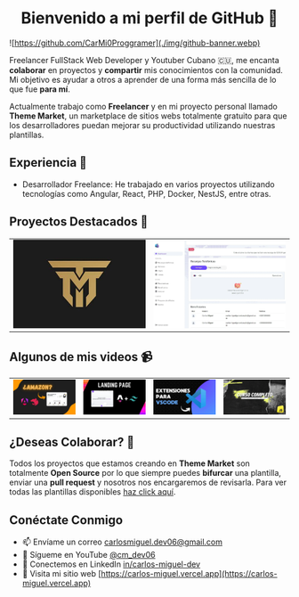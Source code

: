 <h1 align="center">Bienvenido a mi perfil de GitHub 👋</h1>

![https://github.com/CarMi0Proggramer](./img/github-banner.webp)

Freelancer FullStack Web Developer y Youtuber Cubano 🇨🇺, me encanta **colaborar** en proyectos y **compartir** mis conocimientos con la comunidad. Mi objetivo es ayudar a otros a aprender de una forma más sencilla de lo que fue **para mí**.

Actualmente trabajo como **Freelancer** y en mi proyecto personal llamado **Theme Market**, un marketplace de sitios webs totalmente gratuito para que los desarrolladores puedan mejorar su productividad utilizando nuestras plantillas.

## Experiencia 🔭

-   Desarrollador Freelance: He trabajado en varios proyectos utilizando tecnologías como Angular, React, PHP, Docker, NestJS, entre otras.

## Proyectos Destacados 💼

<table style="width: 100%">
  <tr>
    <td style="width:50%;">
      <a href="https://github.com/ThemeMarket">
        <img src="./img/projects/thememarket.webp" />
      </a>
    </td>
    <td style="width:50%;">
      <a href="https://gotosend.com">
        <img src="./img/projects/gotosend.webp" />
      </a>
    </td>
  </tr>
</table>

## Algunos de mis videos 📹

<table style="width: 100%">
  <tr>
    <td>
      <a href="#">
        <img src="./img/videos/angular-nestjs-course.webp" />
      </a>
    </td>
    <td>
      <a href="https://youtu.be/jKndgWrs2U0?si=DQkAk5PZt9QLnh1o">
        <img src="./img/videos/astro-portfolio.webp" />
      </a>
    </td>
    <td>
      <a href="https://youtu.be/Lgqusuk53sk?si=DgrPAjBjETyoBeST">
        <img src="./img/videos/vscode-extensions.webp" />
      </a>
    </td>
    <td>
      <a href="https://youtu.be/SLZ8Gn-T2Pc?si=VV7XfIoS5h58SA64">
        <img src="./img/videos/js-objects-course.webp" />
      </a>
    </td>
  </tr>
</table>

## ¿Deseas Colaborar? 🤝

Todos los proyectos que estamos creando en **Theme Market** son totalmente **Open Source** por lo que siempre puedes **bifurcar** una plantilla, enviar una **pull request** y nosotros nos encargaremos de revisarla. Para ver todas las plantillas disponibles [haz click aquí](https://github.com/ThemeMarket?tab=repositories).

## Conéctate Conmigo

-   📫 Envíame un correo [carlosmiguel.dev06@gmail.com](mailto:carlosmiguel.dev06@gmail.com)
-   🔴 Sígueme en YouTube [@cm_dev06](https://www.youtube.com/@cm_dev06)
-   🔵 Conectemos en LinkedIn [in/carlos-miguel-dev](https://www.linkedin.com/in/carlos-miguel-dev)
-   🚀 Visita mi sitio web [https://carlos-miguel.vercel.app](https://carlos-miguel.vercel.app)
